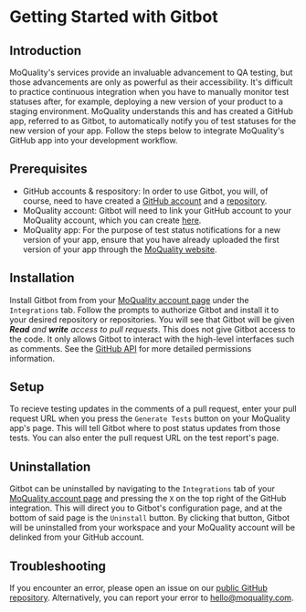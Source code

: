 # Getting Started with Gitbot

## Introduction

MoQuality's services provide an invaluable advancement to QA testing, but those advancements are only as powerful as their accessibility. It's difficult to practice continuous integration when you have to manually monitor test statuses after, for example, deploying a new version of your product to a staging environment. MoQuality understands this and has created a GitHub app, referred to as Gitbot, to automatically notify you of test statuses for the new version of your app. Follow the steps below to integrate MoQuality's GitHub app into your development workflow.

## Prerequisites

* GitHub accounts & respository: In order to use Gitbot, you will, of course, need to have created a [GitHub account](https://github.com/join) and a [repository](https://github.com/new).
* MoQuality account: Gitbot will need to link your GitHub account to your MoQuality account, which you can create [here](https://app.moquality.com/signup).
* MoQuality app: For the purpose of test status notifications for a new version of your app, ensure that you have already uploaded the first version of your app through the [MoQuality website](https://app.moquality.com/).

## Installation

Install Gitbot from from your [MoQuality account page](https://app.moquality.com/account) under the `Integrations` tab. Follow the prompts to authorize Gitbot and install it to your desired repository or repositories. You will see that Gitbot will be given ***Read*** *and **write** access to pull requests*. This does not give Gitbot access to the code. It only allows Gitbot to interact with the high-level interfaces such as comments. See the [GitHub API](https://developer.github.com/v3/apps/permissions/#permission-on-pull-requests) for more detailed permissions information.

## Setup

To recieve testing updates in the comments of a pull request, enter your pull request URL when you press the `Generate Tests` button on your MoQuality app's page. This will tell Gitbot where to post status updates from those tests. You can also enter the pull request URL on the test report's page.

## Uninstallation

Gitbot can be uninstalled by navigating to the `Integrations` tab of your [MoQuality account page](https://app.moquality.com/account) and pressing the `X` on the top right of the GitHub integration. This will direct you to Gitbot's configuration page, and at the bottom of said page is the `Uninstall` button. By clicking that button, Gitbot will be uninstalled from your workspace and your MoQuality account will be delinked from your GitHub account.

## Troubleshooting

If you encounter an error, please open an issue on our [public GitHub repository](https://github.com/moquality/devcenter/issues). Alternatively, you can report your error to <hello@moquality.com>.